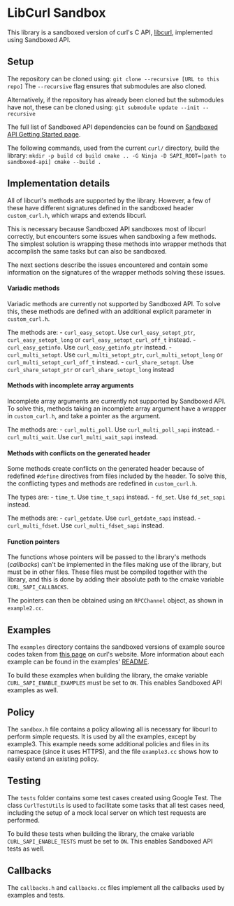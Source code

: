 # LibCurl Sandbox

This library is a sandboxed version of curl's C API,
[libcurl](https://curl.haxx.se/libcurl/c/), implemented using Sandboxed API.

## Setup

The repository can be cloned using: `git clone --recursive [URL to this repo]`
The `--recursive` flag ensures that submodules are also cloned.

Alternatively, if the repository has already been cloned but the submodules have
not, these can be cloned using: `git submodule update --init --recursive`

The full list of Sandboxed API dependencies can be found on
[Sandboxed API Getting Started page](https://developers.google.com/sandboxed-api/docs/getting-started).

The following commands, used from the current `curl/` directory, build the
library: `mkdir -p build cd build cmake .. -G Ninja -D SAPI_ROOT=[path to
sandboxed-api] cmake --build .`

## Implementation details

All of libcurl's methods are supported by the library. However, a few of these
have different signatures defined in the sandboxed header `custom_curl.h`, which
wraps and extends libcurl.

This is necessary because Sandboxed API sandboxes most of libcurl correctly, but
encounters some issues when sandboxing a few methods. The simplest solution is
wrapping these methods into wrapper methods that accomplish the same tasks but
can also be sandboxed.

The next sections describe the issues encountered and contain some information
on the signatures of the wrapper methods solving these issues.

#### Variadic methods

Variadic methods are currently not supported by Sandboxed API. To solve this,
these methods are defined with an additional explicit parameter in
`custom_curl.h`.

The methods are: - `curl_easy_setopt`. Use `curl_easy_setopt_ptr`,
`curl_easy_setopt_long` or `curl_easy_setopt_curl_off_t` instead. -
`curl_easy_getinfo`. Use `curl_easy_getinfo_ptr` instead. - `curl_multi_setopt`.
Use `curl_multi_setopt_ptr`, `curl_multi_setopt_long` or
`curl_multi_setopt_curl_off_t` instead. - `curl_share_setopt`. Use
`curl_share_setopt_ptr` or `curl_share_setopt_long` instead

#### Methods with incomplete array arguments

Incomplete array arguments are currently not supported by Sandboxed API. To
solve this, methods taking an incomplete array argument have a wrapper in
`custom_curl.h`, and take a pointer as the argument.

The methods are: - `curl_multi_poll`. Use `curl_multi_poll_sapi` instead. -
`curl_multi_wait`. Use `curl_multi_wait_sapi` instead.

#### Methods with conflicts on the generated header

Some methods create conflicts on the generated header because of redefined
`#define` directives from files included by the header. To solve this, the
conflicting types and methods are redefined in `custom_curl.h`.

The types are: - `time_t`. Use `time_t_sapi` instead. - `fd_set`. Use
`fd_set_sapi` instead.

The methods are: - `curl_getdate`. Use `curl_getdate_sapi` instead. -
`curl_multi_fdset`. Use `curl_multi_fdset_sapi` instead.

#### Function pointers

The functions whose pointers will be passed to the library's methods
(*callbacks*) can't be implemented in the files making use of the library, but
must be in other files. These files must be compiled together with the library,
and this is done by adding their absolute path to the cmake variable
`CURL_SAPI_CALLBACKS`.

The pointers can then be obtained using an `RPCChannel` object, as shown in
`example2.cc`.

## Examples

The `examples` directory contains the sandboxed versions of example source codes
taken from [this page](https://curl.haxx.se/libcurl/c/example.html) on curl's
website. More information about each example can be found in the examples'
[README](examples/README.md).

To build these examples when building the library, the cmake variable
`CURL_SAPI_ENABLE_EXAMPLES` must be set to `ON`. This enables Sandboxed API
examples as well.

## Policy

The `sandbox.h` file contains a policy allowing all is necessary for libcurl to
perform simple requests. It is used by all the examples, except by example3.
This example needs some additional policies and files in its namespace (since it
uses HTTPS), and the file `example3.cc` shows how to easily extend an existing
policy.

## Testing

The `tests` folder contains some test cases created using Google Test. The class
`CurlTestUtils` is used to facilitate some tasks that all test cases need,
including the setup of a mock local server on which test requests are performed.

To build these tests when building the library, the cmake variable
`CURL_SAPI_ENABLE_TESTS` must be set to `ON`. This enables Sandboxed API tests
as well.

## Callbacks

The `callbacks.h` and `callbacks.cc` files implement all the callbacks used by
examples and tests.
